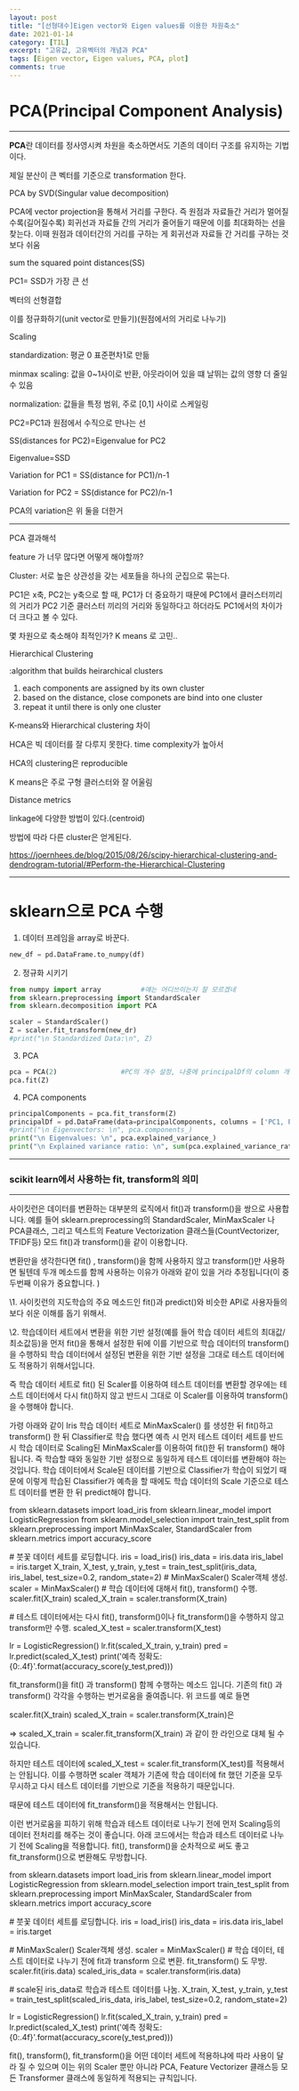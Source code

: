 ```yaml
---
layout: post
title: "[선형대수]Eigen vector와 Eigen values를 이용한 차원축소"
date: 2021-01-14
category: [TIL]
excerpt: "고유값, 고유벡터의 개념과 PCA"
tags: [Eigen vector, Eigen values, PCA, plot]
comments: true
---
```




# PCA(Principal Component Analysis)

---

**PCA**란 데이터를 정사영시켜 차원을 축소하면서도 기존의 데이터 구조를 유지하는 기법이다.

제일 분산이 큰 벡터를 기준으로 transformation 한다.

PCA by SVD(Singular value decomposition)

PCA에 vector projection을 통해서 거리를 구한다. 즉 원점과 자료들간 거리가 멀어질수록(길어질수록) 회귀선과 자료들 간의 거리가 줄어들기 때문에 이를 최대화하는 선을 찾는다. 이때 원점과 데이터간의 거리를 구하는 게 회귀선과 자료들 간 거리를 구하는 것보다 쉬움

sum the squared point distances(SS)

PC1= SSD가 가장 큰 선

벡터의 선형결합

이를 정규화하기(unit vector로 만들기)(원점에서의 거리로 나누기)



Scaling

standardization: 평균 0 표준편차1로 만듦

 minmax scaling: 값을 0~1사이로 반환, 아웃라이어 있을 떄 날뛰는 값의 영향 더 줄일 수 있음

normalization: 값들을 특정 범위, 주로 [0,1] 사이로 스케일링

[^ ]: https://m.blog.naver.com/mrp/221672080759

PC2=PC1과 원점에서 수직으로 만나는 선

SS(distances for PC2)=Eigenvalue for PC2

Eigenvalue=SSD

Variation for PC1 = SS(distance for PC1)/n-1

Variation for PC2 = SS(distance for PC2)/n-1

PCA의 variation은 위 둘을 더한거

---

PCA 결과해석

feature 가 너무 많다면 어떻게 해야할까?

Cluster: 서로 높은 상관성을 갖는 세포들을 하나의 군집으로 묶는다.

PC1은 x축, PC2는 y축으로 할 때, PC1가 더 중요하기 때문에 PC1에서 클러스터끼리의 거리가 PC2 기준 클러스터 끼리의 거리와 동일하다고 하더라도 PC1에서의 차이가 더 크다고 볼 수 있다.



몇 차원으로 축소해야 최적인가? K means 로 고민..



Hierarchical Clustering

:algorithm that builds heirarchical clusters

1. each components are assigned by its own cluster
2. based on the distance, close componets are bind into one cluster
3. repeat it until there is only one cluster



K-means와 Hierarchical clustering 차이

HCA은 빅 데이터를 잘 다루지 못한다. time complexity가 높아서

HCA의 clustering은 reproducible

K means은 주로 구형 클러스터와 잘 어울림



Distance metrics

linkage에 다양한 방법이 있다.(centroid)

방법에 따라 다른 cluster은 얻게된다.



https://joernhees.de/blog/2015/08/26/scipy-hierarchical-clustering-and-dendrogram-tutorial/#Perform-the-Hierarchical-Clustering

---



# sklearn으로 PCA 수행 

1. 데이터 프레임을 array로 바꾼다.

```python
new_df = pd.DataFrame.to_numpy(df)
```

2. 정규화 시키기

```python
from numpy import array          #얘는 어디쓰이는지 잘 모르겠네
from sklearn.preprocessing import StandardScaler
from sklearn.decomposition import PCA

scaler = StandardScaler()
Z = scaler.fit_transform(new_dr)
#print("\n Standardized Data:\n", Z)
```

3. PCA

```python
pca = PCA(2)                #PC의 개수 설정, 나중에 principalDf의 column 개수랑 맞춰야 함
pca.fit(Z)
```

4. PCA components

```python
principalComponents = pca.fit_transform(Z)
principalDf = pd.DataFrame(data=principalComponents, columns = ['PC1, PC2'])
#print("\n Eigenvectors: \n", pca.components_)
print("\n Eigenvalues: \n", pca.explained_variance_)
print("\n Explained variance ratio: \n", sum(pca.explained_variance_ratio_))
```

---



### scikit learn에서 사용하는 fit, transform의 의미

---

사이킷런은 데이터를 변환하는 대부분의 로직에서 fit()과 transform()을 쌍으로 사용합니다. 예를 들어 sklearn.preprocessing의 StandardScaler, MinMaxScaler 나 PCA클래스, 그리고 텍스트의 Feature Vectorization 클래스들(CountVectorizer, TFIDF등) 모드 fit()과 transform()을 같이 이용합니다.

변환만을 생각한다면 fit() , transform()을 함께 사용하지 않고 transform()만 사용하면 될텐데 두개 메소드를 함께 사용하는 이유가 아래와 같이 있을 거라 추정됩니다(이 중 두번째 이유가 중요합니다. )

\1. 사이킷런의 지도학습의 주요 메소드인 fit()과 predict()와 비슷한 API로 사용자들의 보다 쉬운 이해를 돕기 위해서.

\2. 학습데이터 세트에서 변환을 위한 기반 설정(예를 들어 학습 데이터 세트의 최대값/최소값등)을 먼저 fit()을 통해서 설정한 뒤에 이를 기반으로 학습 데이터의 transform()을 수행하되 학습 데이터에서 설정된 변환을 위한 기반 설정을 그대로 테스트 데이터에도 적용하기 위해서입니다.

즉 학습 데이터 세트로 fit() 된 Scaler를 이용하여 테스트 데이터를 변환할 경우에는 테스트 데이터에서 다시 fit()하지 않고 반드시 그대로 이 Scaler를 이용하여 transform()을 수행해야 합니다.

가령 아래와 같이 Iris 학습 데이터 세트로 MinMaxScaler() 를 생성한 뒤 fit()하고 transform() 한 뒤 Classifier로 학습 했다면 예측 시 먼저 테스트 데이터 세트를 반드시 학습 데이터로 Scaling된 MinMaxScaler를 이용하여 fit()한 뒤 transform() 해야 됩니다. 즉 학습할 때와 동일한 기반 설정으로 동일하게 테스트 데이터를 변환해야 하는 것입니다. 학습 데이터에서 Scale된 데이터를 기반으로 Classifier가 학습이 되었기 때문에 이렇게 학습된 Classifier가 예측을 할 때에도 학습 데이터의 Scale 기준으로 테스트 데이터를 변환 한 뒤 predict해야 합니다.

from sklearn.datasets import load_iris
from sklearn.linear_model import LogisticRegression
from sklearn.model_selection import train_test_split
from sklearn.preprocessing import MinMaxScaler, StandardScaler
from sklearn.metrics import accuracy_score

\# 붓꽃 데이터 세트를 로딩합니다.
iris = load_iris()
iris_data = iris.data
iris_label = iris.target
X_train, X_test, y_train, y_test = train_test_split(iris_data, iris_label,
                          test_size=0.2, random_state=2)
\# MinMaxScaler() Scaler객체 생성.
scaler = MinMaxScaler()
\# 학습 데이터에 대해서 fit(), transform() 수행.
scaler.fit(X_train)
scaled_X_train = scaler.transform(X_train)

\# 테스트 데이터에서는 다시 fit(), transform()이나 fit_transform()을 수행하지 않고 transform만 수행.
scaled_X_test = scaler.transform(X_test)

lr = LogisticRegression()
lr.fit(scaled_X_train, y_train)
pred = lr.predict(scaled_X_test)
print('예측 정확도: {0:.4f}'.format(accuracy_score(y_test,pred)))

fit_transform()을 fit() 과 transform() 함께 수행하는 메소드 입니다. 기존의 fit() 과 transform() 각각을 수행하는 번거로움을 줄여줍니다. 위 코드를 예로 들면

scaler.fit(X_train)
scaled_X_train = scaler.transform(X_train)은

=> scaled_X_train = scaler.fit_transform(X_train) 과 같이 한 라인으로 대체 될 수 있습니다. 

하지만 테스트 데이터에 scaled_X_test = scaler.fit_transform(X_test)를 적용해서는 안됩니다. 이를 수행하면 scaler 객체가 기존에 학습 데이터에 fit 했던 기준을 모두 무시하고 다시 테스트 데이터를 기반으로 기준을 적용하기 때문입니다. 

때문에 테스트 데이터에 fit_transform()을 적용해서는 안됩니다.

이런 번거로움을 피하기 위해 학습과 테스트 데이터로 나누기 전에 먼저 Scaling등의 데이터 전처리를 해주는 것이 좋습니다. 아래 코드에서는 학습과 테스트 데이터로 나누기 전에 Scaling을 적용합니다. fit(), transform()을 순차적으로 써도 좋고 fit_transform()으로 변환해도 무방합니다.

from sklearn.datasets import load_iris
from sklearn.linear_model import LogisticRegression
from sklearn.model_selection import train_test_split
from sklearn.preprocessing import MinMaxScaler, StandardScaler
from sklearn.metrics import accuracy_score

\# 붓꽃 데이터 세트를 로딩합니다.
iris = load_iris()
iris_data = iris.data
iris_label = iris.target

\# MinMaxScaler() Scaler객체 생성.
scaler = MinMaxScaler()
\# 학습 데이터, 테스트 데이터로 나누기 전에 fit과 transform 으로 변환. fit_transform() 도 무방. 
scaler.fit(iris.data)
scaled_iris_data = scaler.transform(iris.data)

\# scale된 iris_data로 학습과 테스트 데이터를 나눔.
X_train, X_test, y_train, y_test = train_test_split(scaled_iris_data, iris_label,
                          test_size=0.2, random_state=2)

lr = LogisticRegression()
lr.fit(scaled_X_train, y_train)
pred = lr.predict(scaled_X_test)
print('예측 정확도: {0:.4f}'.format(accuracy_score(y_test,pred)))

fit(), transform(), fit_transform()을 어떤 데이터 세트에 적용하냐에 따라 사용이 달라 질 수 있으며 이는 위의 Scaler 뿐만 아니라 PCA, Feature Vectorizer 클래스등 모든 Transformer 클래스에 동일하게 적용되는 규칙입니다.